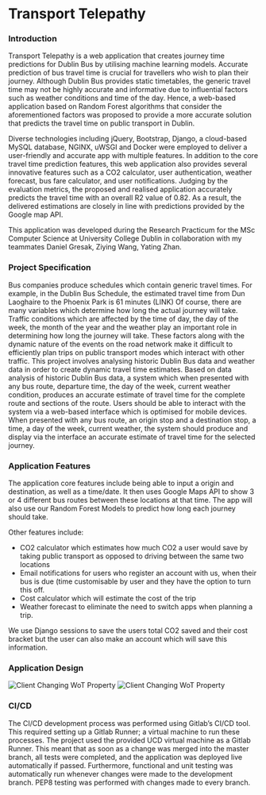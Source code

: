 # Transport Telepathy

### Introduction
Transport Telepathy is a web application that creates journey time predictions for Dublin Bus by utilising machine learning models. Accurate prediction of bus travel time is crucial for travellers who wish to plan their journey. Although Dublin Bus provides static timetables, the generic travel time may not be highly accurate and informative due to influential factors such as weather conditions and time of the day. Hence, a web-based application based on Random Forest algorithms that consider the aforementioned factors was proposed to provide a more accurate solution that predicts the travel time on public transport in Dublin.

Diverse technologies including jQuery, Bootstrap, Django, a cloud-based MySQL database, NGINX, uWSGI and Docker were employed to deliver a user-friendly and accurate app with multiple features. In addition to the core travel time prediction features, this web application also provides several innovative features such as a CO2 calculator, user authentication, weather forecast, bus fare calculator, and user notifications. Judging by the evaluation metrics, the proposed and realised application accurately predicts the travel time with an overall R2 value of 0.82. As a result, the delivered estimations are closely in line with predictions provided by the Google map API.

This application was developed during the Research Practicum for the MSc Computer Science at University College Dublin in collaboration with my teammates Daniel Gresak, Ziying Wang, Yating Zhan.

### Project Specification
Bus companies produce schedules which contain generic travel times. For example, in the Dublin Bus
Schedule, the estimated travel time from Dun Laoghaire to the Phoenix Park is 61 minutes (LINK) Of
course, there are many variables which determine how long the actual journey will take. Traffic
conditions which are affected by the time of day, the day of the week, the month of the year and the
weather play an important role in determining how long the journey will take. These factors along with
the dynamic nature of the events on the road network make it difficult to efficiently plan trips on public
transport modes which interact with other traffic.
This project involves analysing historic Dublin Bus data and weather data in order to create dynamic
travel time estimates. Based on data analysis of historic Dublin Bus data, a system which when
presented with any bus route, departure time, the day of the week, current weather condition,
produces an accurate estimate of travel time for the complete route and sections of the route.
Users should be able to interact with the system via a web-based interface which is optimised for
mobile devices. When presented with any bus route, an origin stop and a destination stop, a time, a
day of the week, current weather, the system should produce and display via the interface an accurate
estimate of travel time for the selected journey.

### Application Features

The application core features include being able to input a origin and destination, as well as a time/date. It then uses Google Maps API to show 3 or 4 different bus routes between these locations at that time. The app will also use our Random Forest Models to predict how long each journey should take.

Other features include:

- CO2 calculator which estimates how much CO2 a user would save by taking public transport as opposed to driving between the same two locations
- Email notifications for users who register an account with us, when their bus is due (time customisable by user and they have the option to turn this off.
- Cost calculator which will estimate the cost of the trip
- Weather forecast to eliminate the need to switch apps when planning a trip.

We use Django sessions to save the users total CO2 saved and their cost bracket but the user can also make an account which will save this information.

### Application Design

![Client Changing WoT Property](desktop.gif "Client Changing WoT Property")
![Client Changing WoT Property](mobile.gif "Client Changing WoT Property")

### CI/CD
The CI/CD development process was performed using Gitlab’s CI/CD tool. This required setting up a Gitlab Runner; a virtual machine to run these processes. The project used the provided UCD virtual machine as a Gitlab Runner. This meant that as soon as a change was merged into the master branch, all tests were completed, and the application was deployed live automatically if passed. Furthermore, functional and unit testing was automatically run whenever changes were made to the development branch. PEP8 testing was performed with changes made to every branch.
